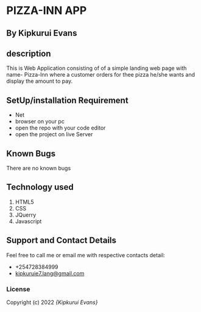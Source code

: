 # PIZZA-INN APP
## By Kipkurui Evans
## description
This is Web Application consisting of of a simple landing web page with name- Pizza-Inn where a customer orders for thee pizza he/she wants and display the amount to pay.
## SetUp/installation Requirement
* Net
* browser on your pc
* open the repo with your code editor
* open the project on live Server
## Known Bugs
There are no known bugs
## Technology used
1. HTML5
2. CSS
3. JQuerry
4. Javascript
## Support and Contact Details
Feel free to call me or email me with respective contacts detail:
* +254728384999
* kipkuruie7.lang@gmail.com
### License
Copyright (c) 2022 *{Kipkurui Evans}*
